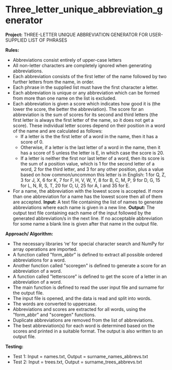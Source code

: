 # Three_letter_unique_abbreviation_generator

**Project:** THREE-LETTER UNIQUE ABBREVIATION GENERATOR FOR USER-SUPPLIED LIST OF PHRASES

**Rules:**
* Abbreviations consist entirely of upper-case letters
* All non-letter characters are completely ignored when generating abbreviations.
* Each abbreviation consists of the first letter of the name followed by two further letters from the name, in order.
* Each phrase in the supplied list must have the first character a letter.
* Each abbreviation is unique or any abbreviation which can be formed from more than one name on the list is excluded.
* Each abbreviation is given a score which indicates how good it is (the lower the score, the better the abbreviation). The score for an abbreviation is the sum of
scores for its second and third letters (the first letter is always the first letter of
the name, so it does not get a score). These individual letter scores depend on their position in a word of the name and are calculated as follows:
  * If a letter is the the first letter of a word in the name, then it has a score of 0.
  * Otherwise, if a letter is the last letter of a word in the name, then it has a score of 5 unless the letter is E, in which case the score is 20.
  * If a letter is neither the first nor last letter of a word, then its score is the sum of a position value, which is 1 for the second letter of a word, 2 for the third letter, and 3 for any other position, plus a value based on how common/uncommon this letter is in English: 1 for Q, Z, 3 for J, X, 6 for K, 7 for F, H, V, W, Y, 8 for B, C, M, P, 9 for D, G, 15 for L, N, R, S, T, 20 for O, U, 25 for A, I and 35 for E.
* For a name, the abbreviation with the lowest score is accepted. If more than one abbreviation for a name has the lowest score then all of them are accepted.
**Input:**
A text file containing the list of names to generate abbreviations where each name is given in a new line.
**Output:**
The output text file containing each name of the input followed by the generated abbreviation/s in the next line. If no acceptable abbreviation for some name a blank line is given after that name in the output file.

**Approach/ Algorithm:**
* The necessary libraries ‘re’ for special character search and NumPy for array operations are imported.
* A function called "form_abbr" is defined to extract all possible ordered abbreviations for a word.
* Another function called "scoregen" is defined to generate a score for an abbreviation of a word.
* A function called "letterscore" is defined to get the score of a letter in an abbreviation of a word.
* The main function is defined to read the user input file and surname for the output file.
* The input file is opened, and the data is read and split into words.
* The words are converted to uppercase.
* Abbreviations and scores are extracted for all words, using the "form_abbr" and "scoregen" functions.
* Duplicate abbreviations are removed from the list of abbreviations.
* The best abbreviation(s) for each word is determined based on the scores and printed in a suitable format. The output is also written to an output file.

**Testing:**
* Test 1: Input = names.txt, Output = surname_names_abbrevs.txt
* Test 2: Input = trees.txt, Output = surname_trees_abbrevs.txt 
